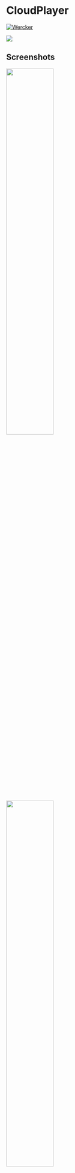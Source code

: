 # CloudPlayer

[![Wercker](https://img.shields.io/badge/Android%20Client-CloudPlayer-brightgreen.svg)]() 

![](https://github.com/HotBitmapGG/OhMyBiliBili/blob/OhMyBiliBili/art/bg2.png?raw=true)

## Screenshots

<a href="image/video_home.png"><img src="image/video_home.png" width="50%"/></a> <a href="image/video_detail.png"><img src="image/video_detail.png" width="50%"/></a> <a href="image/video.png"><img src="image/video.png" width="50%"/></a>

<a href="image/live_home.png"><img src="image/live_home.png" width="50%"/></a> <a href="image/live_detail.png"><img src="image/live_detail.png" width="50%"/></a> <a href="image/live.png"><img src="image/live.png" width="50%"/></a>

<a href="image/music_home.png"><img src="image/music_home.png" width="50%"/></a> <a href="image/music_detail.png"><img src="image/music_detail.png" width="50%"/></a> <a href="image/music.png"><img src="image/music.png" width="50%"/></a>

<a href="image/stream_home.png"><img src="image/stream_home.png" width="50%"/></a> <a href="image/stream.png"><img src="image/stream.png" width="50%"/></a>

## Thanks to the open source project

* [RxJava](https://github.com/ReactiveX/RxJava)
* [RxAndroid](https://github.com/ReactiveX/RxAndroid)
* [RxBinding](https://github.com/JakeWharton/RxBinding)
* [RxLifecycle](https://github.com/trello/RxLifecycle)
* [okhttp](https://github.com/square/okhttp)
* [retrofit](https://github.com/square/retrofit)
* [ijkplayer](https://github.com/Bilibili/ijkplayer)
* [DanmakuFlameMaster](https://github.com/Bilibili/DanmakuFlameMaster)
* [butterknife](https://github.com/JakeWharton/butterknife)
* [glide](https://github.com/bumptech/glide)
* [MaterialSearchView](https://github.com/MiguelCatalan/MaterialSearchView)
* [FlycoTabLayout](https://github.com/H07000223/FlycoTabLayout)
* [MagicaSakura](https://github.com/Bilibili/MagicaSakura)
* [FlowLayout](https://github.com/hongyangAndroid/FlowLayout)

## Statement

The project only for the use of exchange of learning, such as the project have bilibili copyright infringement problem, I will delete this page and the whole project in time.

## License

DO WHAT THE FUCK YOU WANT TO PUBLIC LICENSE

Everyone is permitted to copy and distribute verbatim or modified
copies of this license document, and changing it is allowed as long
as the name is changed.

DO WHAT THE FUCK YOU WANT TO PUBLIC LICENSE
TERMS AND CONDITIONS FOR COPYING, DISTRIBUTION AND MODIFICATION

You just DO WHAT THE FUCK YOU WANT TO.




